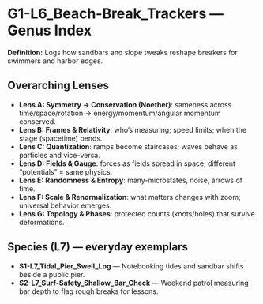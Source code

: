 # G1-L6_Beach-Break_Trackers — Genus Index
**Definition:** Logs how sandbars and slope tweaks reshape breakers for swimmers and harbor edges.

## Overarching Lenses

- **Lens A: Symmetry -> Conservation (Noether)**: sameness across time/space/rotation → energy/momentum/angular momentum conserved.
- **Lens B: Frames & Relativity**: who’s measuring; speed limits; when the stage (spacetime) bends.
- **Lens C: Quantization**: ramps become staircases; waves behave as particles and vice-versa.
- **Lens D: Fields & Gauge**: forces as fields spread in space; different “potentials” = same physics.
- **Lens E: Randomness & Entropy**: many-microstates, noise, arrows of time.
- **Lens F: Scale & Renormalization**: what matters changes with zoom; universal behavior emerges.
- **Lens G: Topology & Phases**: protected counts (knots/holes) that survive deformations.

## Species (L7) — everyday exemplars
- **S1-L7_Tidal_Pier_Swell_Log** — Notebooking tides and sandbar shifts beside a public pier.
- **S2-L7_Surf-Safety_Shallow_Bar_Check** — Weekend patrol measuring bar depth to flag rough breaks for lessons.

